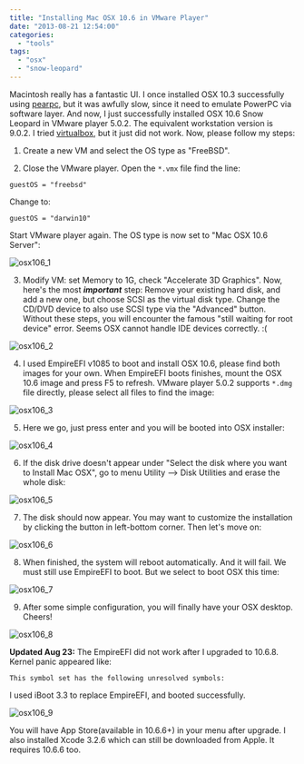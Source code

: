 ```yaml
---
title: "Installing Mac OSX 10.6 in VMware Player"
date: "2013-08-21 12:54:00"
categories: 
  - "tools"
tags: 
  - "osx"
  - "snow-leopard"
---
```


Macintosh really has a fantastic UI. I once installed OSX 10.3 successfully using [pearpc](http://pearpc.sourceforge.net/), but it was awfully slow, since it need to emulate PowerPC via software layer. And now, I just successfully installed OSX 10.6 Snow Leopard in VMware player 5.0.2. The equivalent workstation version is 9.0.2. I tried [virtualbox](http://www.virtualbox.org/), but it just did not work. Now, please follow my steps:

1. Create a new VM and select the OS type as "FreeBSD".

2. Close the VMware player. Open the `*.vmx` file find the line:

```
guestOS = "freebsd"
```

Change to:

```
guestOS = "darwin10"
```

Start VMware player again. The OS type is now set to "Mac OSX 10.6 Server":

![osx106_1](../../images/2013/osx106_1.jpg)

3. Modify VM: set Memory to 1G, check "Accelerate 3D Graphics". Now, here's the most **_important_** step: Remove your existing hard disk, and add a new one, but choose SCSI as the virtual disk type. Change the CD/DVD device to also use SCSI type via the "Advanced" button. Without these steps, you will encounter the famous "still waiting for root device" error. Seems OSX cannot handle IDE devices correctly. :(

![osx106_2](../../images/2013/osx106_2.jpg)

4. I used EmpireEFI v1085 to boot and install OSX 10.6, please find both images for your own. When EmpireEFI boots finishes, mount the OSX 10.6 image and press F5 to refresh. VMware player 5.0.2 supports `*.dmg` file directly, please select all files to find the image:

![osx106_3](../../images/2013/osx106_3.jpg)

5. Here we go, just press enter and you will be booted into OSX installer:

![osx106_4](../../images/2013/osx106_4.jpg)

6. If the disk drive doesn't appear under "Select the disk where you want to Install Mac OSX", go to menu Utility --> Disk Utilities and erase the whole disk:

![osx106_5](../../images/2013/osx106_5.jpg)

7. The disk should now appear. You may want to customize the installation by clicking the button in left-bottom corner. Then let's move on:

![osx106_6](../../images/2013/osx106_6.jpg)

8. When finished, the system will reboot automatically. And it will fail. We must still use EmpireEFI to boot. But we select to boot OSX this time:

![osx106_7](../../images/2013/osx106_7.jpg)

9. After some simple configuration, you will finally have your OSX desktop. Cheers!

![osx106_8](../../images/2013/osx106_8.jpg)

**Updated Aug 23:** The EmpireEFI did not work after I upgraded to 10.6.8. Kernel panic appeared like:

```
This symbol set has the following unresolved symbols:
```

I used iBoot 3.3 to replace EmpireEFI, and booted successfully.

![osx106_9](../../images/2013/osx106_9.jpg)

You will have App Store(available in 10.6.6+) in your menu after upgrade. I also installed Xcode 3.2.6 which can still be downloaded from Apple. It requires 10.6.6 too.
